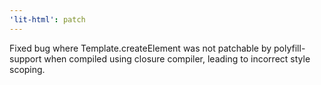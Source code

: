 ```yaml
---
'lit-html': patch
---
```


Fixed bug where Template.createElement was not patchable by polyfill-support when compiled using closure compiler, leading to incorrect style scoping.
